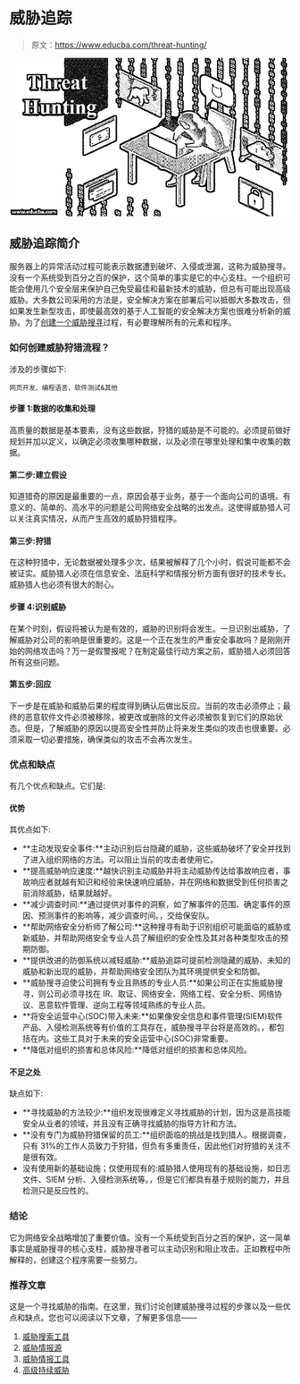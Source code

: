 # 威胁追踪

> 原文：<https://www.educba.com/threat-hunting/>

![threat hunting](img/b826dd7e8ba8286986174faf6173b089.png)



## 威胁追踪简介

服务器上的异常活动过程可能表示数据遭到破坏、入侵或泄漏，这称为威胁搜寻。没有一个系统受到百分之百的保护，这个简单的事实是它的中心支柱。一个组织可能会使用几个安全层来保护自己免受最佳和最新技术的威胁，但总有可能出现高级威胁。大多数公司采用的方法是，安全解决方案在部署后可以抵御大多数攻击，但如果发生新型攻击，即使最高效的基于人工智能的安全解决方案也很难分析新的威胁。为了[创建一个威胁搜寻](https://www.educba.com/threat-hunting-tools/)过程，有必要理解所有的元素和程序。

### 如何创建威胁狩猎流程？

涉及的步骤如下:

<small>网页开发、编程语言、软件测试&其他</small>

#### 步骤 1:数据的收集和处理

高质量的数据是基本要素，没有这些数据，狩猎的威胁是不可能的。必须提前做好规划并加以定义，以确定必须收集哪种数据，以及必须在哪里处理和集中收集的数据。

#### 第二步:建立假设

知道猎奇的原因是最重要的一点，原因会基于业务，基于一个面向公司的语境。有意义的、简单的、高水平的问题是公司网络安全战略的出发点。这使得威胁猎人可以关注真实情况，从而产生高效的威胁狩猎程序。

#### 第三步:狩猎

在这种狩猎中，无论数据被处理多少次，结果被解释了几个小时，假说可能都不会被证实。威胁猎人必须在信息安全、法庭科学和情报分析方面有很好的技术专长。威胁猎人也必须有很大的耐心。

#### 步骤 4:识别威胁

在某个时刻，假设将被认为是有效的，威胁的识别将会发生。一旦识别出威胁，了解威胁对公司的影响是很重要的。这是一个正在发生的严重安全事故吗？是刚刚开始的网络攻击吗？万一是假警报呢？在制定最佳行动方案之前，威胁猎人必须回答所有这些问题。

#### 第五步:回应

下一步是在威胁和威胁后果的程度得到确认后做出反应。当前的攻击必须停止；最终的恶意软件文件必须被移除，被更改或删除的文件必须被恢复到它们的原始状态。但是，了解威胁的原因以提高安全性并防止将来发生类似的攻击也很重要。必须采取一切必要措施，确保类似的攻击不会再次发生。

### 优点和缺点

有几个优点和缺点。它们是:

#### 优势

其优点如下:

*   **主动发现安全事件:**主动识别后台隐藏的威胁，这些威胁破坏了安全并找到了进入组织网络的方法。可以阻止当前的攻击者使用它。
*   **提高威胁响应速度:**越快识别主动威胁并将主动威胁传达给事故响应者，事故响应者就越有知识和经验来快速响应威胁，并在网络和数据受到任何损害之前消除威胁，结果就越好。
*   **减少调查时间:**通过提供对事件的洞察，如了解事件的范围、确定事件的原因、预测事件的影响等，减少调查时间。，交给保安队。
*   **帮助网络安全分析师了解公司:**这种搜寻有助于识别组织可能面临的威胁或新威胁，并帮助网络安全专业人员了解组织的安全性及其对各种类型攻击的预期防御。
*   **提供改进的防御系统以减轻威胁:**威胁追踪可提前检测隐藏的威胁、未知的威胁和新出现的威胁，并帮助网络安全团队为其环境提供安全和防御。
*   **威胁搜寻迫使公司拥有专业且熟练的专业人员:**如果公司正在实施威胁搜寻，则公司必须寻找在 IR、取证、网络安全、网络工程、安全分析、网络协议、恶意软件管理、逆向工程等领域熟练的专业人员。
*   **将安全运营中心(SOC)带入未来:**如果像安全信息和事件管理(SIEM)软件产品、入侵检测系统等有价值的工具存在，威胁搜寻平台将是高效的。，都包括在内。这些工具对于未来的安全运营中心(SOC)非常重要。
*   **降低对组织的损害和总体风险:**降低对组织的损害和总体风险。

#### 不足之处

缺点如下:

*   **寻找威胁的方法较少:**组织发现很难定义寻找威胁的计划，因为这是高技能安全从业者的领域，并且没有正确寻找威胁的指导方针和方法。
*   **没有专门为威胁狩猎保留的员工:**组织面临的挑战是找到猎人。根据调查，只有 31%的工作人员致力于狩猎，但负有多重责任，因此他们对狩猎的关注不是很有效。
*   没有使用新的基础设施；仅使用现有的:威胁猎人使用现有的基础设施，如日志文件、SIEM 分析、入侵检测系统等。，但是它们都具有基于规则的能力，并且检测只是反应性的。

### 结论

它为网络安全战略增加了重要价值。没有一个系统受到百分之百的保护，这一简单事实是威胁搜寻的核心支柱，威胁搜寻者可以主动识别和阻止攻击。正如教程中所解释的，创建这个程序需要一些努力。

### 推荐文章

这是一个寻找威胁的指南。在这里，我们讨论创建威胁搜寻过程的步骤以及一些优点和缺点。您也可以阅读以下文章，了解更多信息——

1.  [威胁搜索工具](https://www.educba.com/threat-hunting-tools/)
2.  [威胁情报源](https://www.educba.com/threat-intelligence-feeds/)
3.  [威胁情报工具](https://www.educba.com/threat-intelligence-tools/)
4.  [高级持续威胁](https://www.educba.com/advanced-persistent-threats/)





